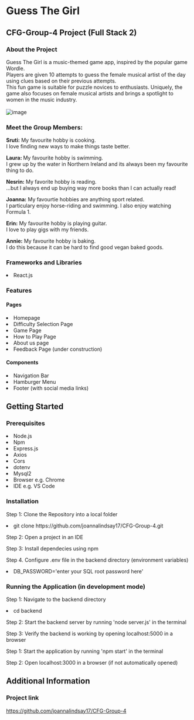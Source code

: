 # Guess The Girl
<h2>CFG-Group-4 Project (Full Stack 2)</h2>

### About the Project
Guess The Girl is a music-themed game app, inspired by the popular game Wordle. <br>
Players are given 10 attempts to guess the female musical artist of the day using clues based on their previous attempts. <br>
This fun game is suitable for puzzle novices to enthusiasts. Uniquely, the game also focuses on female musical artists and brings a spotlight to women in the music industry. <br>
<br>
![image](https://github.com/user-attachments/assets/8e3282d5-237b-4cec-89d9-7707572852b8)


### Meet the Group Members:

<strong>Sruti:</strong>
My favourite hobby is cooking. <br>
I love finding new ways to make things taste better. 

<strong>Laura: </strong>
My favourite hobby is swimming. <br>
I grew up by the water in Northern Ireland and its always been my favourite thing to do.

<strong>Nesrin:</strong>
My favorite hobby is reading. <br>
...but I always end up buying way more books than I can actually read!

<strong>Joanna:</strong>
My favourtie hobbies are anything sport related. <br>
I particulary enjoy horse-riding and swimming. I also enjoy watching Formula 1.

<strong>Erin:</strong>
My favourite hobby is playing guitar. <br>
I love to play gigs with my friends.

<strong>Annie:</strong>
My favourite hobby is baking. <br>
I do this because it can be hard to find good vegan baked goods. 

### Frameworks and Libraries
<li> React.js 

### Features

#### Pages
<li> Homepage
<li> Difficulty Selection Page 
<li> Game Page 
<li> How to Play Page
<li> About us page
<li> Feedback Page (under construction)

#### Components
<li> Navigation Bar 
<li> Hamburger Menu
<li> Footer (with social media links) 

## Getting Started

### Prerequisites

<li> Node.js 
<li> Npm 
<li> Express.js 
<li> Axios 
<li> Cors
<li> dotenv
<li> Mysql2
<li> Browser e.g. Chrome 
<li> IDE e.g. VS Code 

### Installation 

Step 1: Clone the Repository into a local folder

<li> git clone https://github.com/joannalindsay17/CFG-Group-4.git

Step 2: Open a project in an IDE

Step 3: Install dependecies using npm 

Step 4. Configure .env file in the backend directory (environment variables)

<li> DB_PASSWORD='enter your SQL root password here'

### Running the Application (in development mode)

Step 1: Navigate to the backend directory

<li> cd backend

Step 2: Start the backend server by running 'node server.js' in the terminal 

Step 3: Verify the backend is working by opening localhost:5000 in a browser

Step 1: Start the application by running 'npm start' in the terminal

Step 2: Open localhost:3000 in a browser (if not automatically opened)

## Additional Information

### Project link

https://github.com/joannalindsay17/CFG-Group-4


